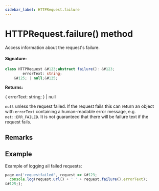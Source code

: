 ```yaml
---
sidebar_label: HTTPRequest.failure
---
```


# HTTPRequest.failure() method

Access information about the request's failure.

#### Signature:

```typescript
class HTTPRequest &#123;abstract failure(): &#123;
        errorText: string;
    &#125; | null;&#125;
```

**Returns:**

&#123; errorText: string; &#125; \| null

`null` unless the request failed. If the request fails this can return an object with `errorText` containing a human-readable error message, e.g. `net::ERR_FAILED`. It is not guaranteed that there will be failure text if the request fails.

## Remarks

## Example

Example of logging all failed requests:

```ts
page.on('requestfailed', request => &#123;
  console.log(request.url() + ' ' + request.failure().errorText);
&#125;);
```
